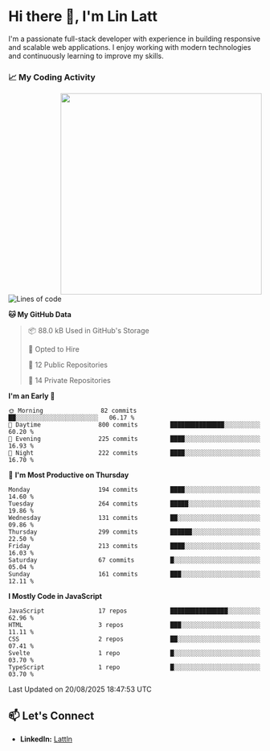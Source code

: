 # Hi there 👋, I'm Lin Latt

I'm a passionate full-stack developer with experience in building responsive and scalable web applications. I enjoy working with modern technologies and continuously learning to improve my skills.

### 📈 My Coding Activity 
<img src="https://github.com/user-attachments/assets/6cec4854-3eec-4600-9120-9be1d3cb2bfe"  width="400px" align="right">

<!--START_SECTION:waka-->
![Lines of code](https://img.shields.io/badge/From%20Hello%20World%20I%27ve%20Written-529.6%20thousand%20lines%20of%20code-blue)

**🐱 My GitHub Data** 

> 📦 88.0 kB Used in GitHub's Storage 
 > 
> 💼 Opted to Hire
 > 
> 📜 12 Public Repositories 
 > 
> 🔑 14 Private Repositories 
 > 
**I'm an Early 🐤** 

```text
🌞 Morning                82 commits          ██░░░░░░░░░░░░░░░░░░░░░░░   06.17 % 
🌆 Daytime                800 commits         ███████████████░░░░░░░░░░   60.20 % 
🌃 Evening                225 commits         ████░░░░░░░░░░░░░░░░░░░░░   16.93 % 
🌙 Night                  222 commits         ████░░░░░░░░░░░░░░░░░░░░░   16.70 % 
```
📅 **I'm Most Productive on Thursday** 

```text
Monday                   194 commits         ████░░░░░░░░░░░░░░░░░░░░░   14.60 % 
Tuesday                  264 commits         █████░░░░░░░░░░░░░░░░░░░░   19.86 % 
Wednesday                131 commits         ██░░░░░░░░░░░░░░░░░░░░░░░   09.86 % 
Thursday                 299 commits         ██████░░░░░░░░░░░░░░░░░░░   22.50 % 
Friday                   213 commits         ████░░░░░░░░░░░░░░░░░░░░░   16.03 % 
Saturday                 67 commits          █░░░░░░░░░░░░░░░░░░░░░░░░   05.04 % 
Sunday                   161 commits         ███░░░░░░░░░░░░░░░░░░░░░░   12.11 % 
```


**I Mostly Code in JavaScript** 

```text
JavaScript               17 repos            ████████████████░░░░░░░░░   62.96 % 
HTML                     3 repos             ███░░░░░░░░░░░░░░░░░░░░░░   11.11 % 
CSS                      2 repos             ██░░░░░░░░░░░░░░░░░░░░░░░   07.41 % 
Svelte                   1 repo              █░░░░░░░░░░░░░░░░░░░░░░░░   03.70 % 
TypeScript               1 repo              █░░░░░░░░░░░░░░░░░░░░░░░░   03.70 % 
```




 Last Updated on 20/08/2025 18:47:53 UTC
<!--END_SECTION:waka-->

## 📫 Let's Connect

- **LinkedIn:** [Lattln](https://linkedin.com/in/lin-latt)
<!-- - **Portfolio:** [Your Portfolio](https://yourportfolio.com) -->
